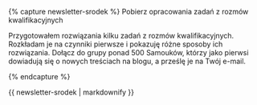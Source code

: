 {% capture newsletter-srodek %}
<span class="c_almost-header">Pobierz opracowania zadań z rozmów kwalifikacyjnych</span>

Przygotowałem rozwiązania kilku zadań z rozmów kwalifikacyjnych. Rozkładam je na czynniki pierwsze i pokazuję różne sposoby ich rozwiązania. Dołącz do grupy ponad 500 Samouków, którzy jako pierwsi dowiadują się o nowych treściach na blogu, a prześlę je na Twój e-mail. 

<script type="text/javascript" src="https://static.mailerlite.com/data/webforms/698960/m0b4d5.js?v2"></script>
{% endcapture %}

<div class="notice--success text-center">
  {{ newsletter-srodek | markdownify }}
</div>
